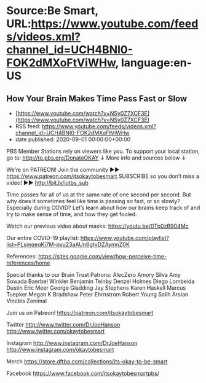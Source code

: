 # Source:Be Smart, URL:https://www.youtube.com/feeds/videos.xml?channel_id=UCH4BNI0-FOK2dMXoFtViWHw, language:en-US

## How Your Brain Makes Time Pass Fast or Slow
 - [https://www.youtube.com/watch?v=NSy0Z7XCF3E](https://www.youtube.com/watch?v=NSy0Z7XCF3E)
 - RSS feed: https://www.youtube.com/feeds/videos.xml?channel_id=UCH4BNI0-FOK2dMXoFtViWHw
 - date published: 2020-09-01 00:00:00+00:00

PBS Member Stations rely on viewers like you. To support your local station, go to: http://to.pbs.org/DonateOKAY
↓ More info and sources below ↓

We’re on PATREON! Join the community ►► https://www.patreon.com/itsokaytobesmart
SUBSCRIBE so you don’t miss a video! ►► http://bit.ly/iotbs_sub 

Time passes for all of us at the same rate of one second per second. But why does it sometimes feel like time is passing so fast, or so slowly? Especially during COVID? Let’s learn about how our brains keep track of and try to make sense of time, and how they get fooled.

Watch our previous video about masks: https://youtu.be/0Tp0zB904Mc 

Our entire COVID-19 playlist: https://www.youtube.com/playlist?list=PLsmqeqKj7M-pvu23aAUn6gtvDZAymnZ0K

References: https://sites.google.com/view/how-perceive-time-references/home

Special thanks to our Brain Trust Patrons:
AlecZero
Amory Silva
Amy Sowada
Baerbel Winkler
Benjamin Teinby
Denzel Holmes
Diego Lombeida
Dustin
Eric Meer
George Gladding
Jay Stephens
Karen Haskell
Marcus Tuepker
Megan K Bradshaw
Peter Ehrnstrom
Robert Young
Salih Arslan
Vincbis
Zenimal


Join us on Patreon! 
https://patreon.com/itsokaytobesmart

Twitter 
http://www.twitter.com/DrJoeHanson
http://www.twitter.com/okaytobesmart 

Instagram 
http://www.instagram.com/DrJoeHanson 
http://www.instagram.com/okaytobesmart 

Merch
https://store.dftba.com/collections/its-okay-to-be-smart

Facebook
https://www.facebook.com/itsokaytobesmartpbs/

